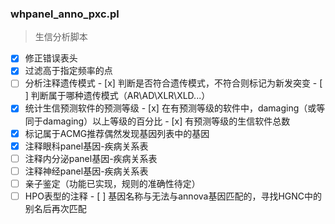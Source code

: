 ### whpanel_anno_pxc.pl

> 生信分析脚本

- [x] 修正错误表头
- [x] 过滤高于指定频率的点
- [ ] 分析注释遗传模式
      - [x] 判断是否符合遗传模式，不符合则标记为新发突变
      - [ ] 判断属于哪种遗传模式（AR\AD\XLR\XLD...）
- [x] 统计生信预测软件的预测等级
      - [x] 在有预测等级的软件中，damaging（或等同于damaging）以上等级的百分比
      - [x] 有预测等级的生信软件总数
- [x] 标记属于ACMG推荐偶然发现基因列表中的基因
- [x] 注释眼科panel基因-疾病关系表
- [ ] 注释内分泌panel基因-疾病关系表
- [ ] 注释神经panel基因-疾病关系表
- [ ] 亲子鉴定（功能已实现，规则的准确性待定）
- [ ] HPO表型的注释
      - [ ] 基因名称与无法与annova基因匹配的，寻找HGNC中的别名后再次匹配